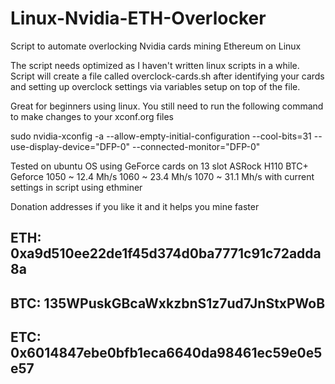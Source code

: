 # Linux-Nvidia-ETH-Overlocker
Script to automate overlocking Nvidia cards mining Ethereum on Linux

The script needs optimized as I haven't written linux scripts in a while.
Script will create a file called overclock-cards.sh after identifying your cards and setting up overclock settings
via variables setup on top of the file.

Great for beginners using linux.  You still need to run the following command to make changes to your xconf.org files

sudo nvidia-xconfig -a --allow-empty-initial-configuration --cool-bits=31 --use-display-device="DFP-0" --connected-monitor="DFP-0"

Tested on ubuntu OS using GeForce cards on 13 slot ASRock H110 BTC+
Geforce 1050 ~ 12.4 Mh/s  1060 ~ 23.4 Mh/s   1070 ~ 31.1 Mh/s with current settings in script using ethminer

Donation addresses if you like it and it helps you mine faster
## ETH:  0xa9d510ee22de1f45d374d0ba7771c91c72adda8a
## BTC:  135WPuskGBcaWxkzbnS1z7ud7JnStxPWoB
## ETC:  0x6014847ebe0bfb1eca6640da98461ec59e0e5e57
